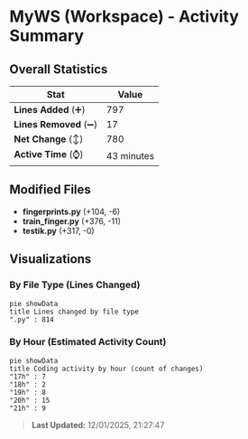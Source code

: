 # MyWS (Workspace) - Activity Summary 

## Overall Statistics

| Stat                   | Value                                                             |
| ---------------------- | ----------------------------------------------------------------- |
| **Lines Added** (➕)   | 797                                          |
| **Lines Removed** (➖) | 17                                        |
| **Net Change** (↕)    | 780                |
| **Active Time** (⌚)   | 43 minutes |


## Modified Files
- **fingerprints.py** (+104, -6)
- **train_finger.py** (+376, -11)
- **testik.py** (+317, -0)

## Visualizations

### By File Type (Lines Changed)

```mermaid
pie showData
title Lines changed by file type
".py" : 814
```

### By Hour (Estimated Activity Count)

```mermaid
pie showData
title Coding activity by hour (count of changes)
"17h" : 7
"18h" : 2
"19h" : 8
"20h" : 15
"21h" : 9
```


> **Last Updated:** 12/01/2025, 21:27:47